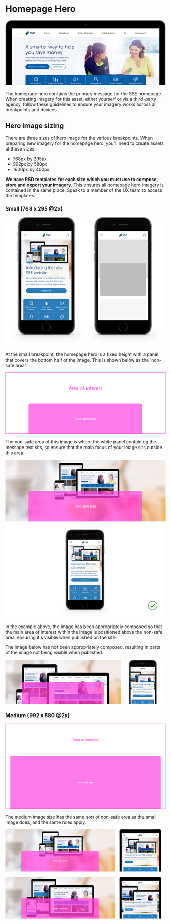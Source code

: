 # Homepage Hero

![](../../../.gitbook/assets/homepage_hero.jpg)

The homepage hero contains the primary message for the SSE homepage. When creating imagery for this asset, either yourself or via a third-party agency, follow these guidelines to ensure your imagery works across all breakpoints and devices.

## Hero image sizing

There are three sizes of hero image for the various breakpoints. When preparing new imagery for the homepage hero, you'll need to create assets at these sizes:

* 768px by 295px
* 992px by 580px
* 1600px by 400px

**We have PSD templates for each size which you must use to compose, store and export your imagery.** This ensures all homepage hero imagery is contained in the same place. Speak to a member of the UX team to access the templates.

### Small \(768 x 295 @2x\)

![](../../../.gitbook/assets/homepage-hero-header.jpg)

At the small breakpoint, the homepage hero is a fixed height with a panel that covers the bottom half of the image. This is shown below as the 'non-safe area'.

![](../../../.gitbook/assets/homepage-hero-small-spec.png)

The non-safe area of this image is where the white panel containing the message  text sits, so ensure that the main focus of your image sits outside this area.

![](../../../.gitbook/assets/homepage-hero-small-ok%20%281%29.jpg)

In the example above, the image has been appropriately composed so that the main area of interest within the image is positioned above the non-safe area, ensuring it's visible when published on the site. 

The image below has not been appropriately composed, resulting in parts of the image not being visible when published.

![](../../../.gitbook/assets/homepage-hero-small-not-ok.jpg)

### Medium \(992 x 580 @2x\)

![](../../../.gitbook/assets/homepage-hero-medium-spec.png)

The medium image size has the same sort of non-safe area as the small image does, and the same rules apply.

![Area of focus is outside the non-safe area.](../../../.gitbook/assets/homepage-hero-medium-ok.jpg)

![Area of focus is not outside the non-safe area.](../../../.gitbook/assets/homepage-hero-medium-not-ok.jpg)


